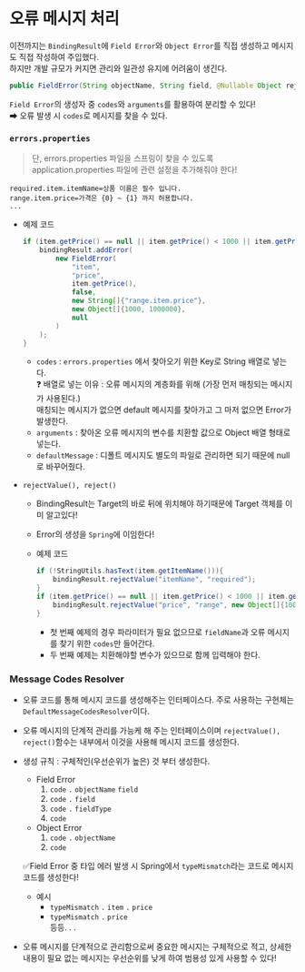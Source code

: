 # 오류 메시지 처리

이전까지는 `BindingResult`에 `Field Error`와 `Object Error`를 직접 생성하고 메시지도 직접 작성하여 주입했다.<br>
하지만 개발 규모가 커지면 관리와 일관성 유지에 어려움이 생긴다.

```java
public FieldError(String objectName, String field, @Nullable Object rejectedValue, boolean bindingFailure, @Nullable String[] codes, @Nullable Object[] arguments, @Nullable String defaultMessage) {}
```
`Field Error`의 생성자 중 `codes`와 `arguments`를 활용하여 분리할 수 있다!<br>
➡ 오류 발생 시 `codes`로 메시지를 찾을 수 있다.

### `errors.properties` 

> 단, errors.properties 파일을 스프링이 찾을 수 있도록  application.properties 파일에 관련 설정을 추가해줘야 한다! 

```properties
required.item.itemName=상품 이름은 필수 입니다.
range.item.price=가격은 {0} ~ {1} 까지 허용합니다.
...
```
- 예제 코드
    ```java
    if (item.getPrice() == null || item.getPrice() < 1000 || item.getPrice() > 10000000 ) {
        bindingResult.addError(
            new FieldError(
                "item",
                "price",
                item.getPrice(),
                false,
                new String[]{"range.item.price"},
                new Object[]{1000, 1000000},
                null
            )
        );
    }

    ```
    - `codes` : `errors.properties` 에서 찾아오기 위한 Key로 String 배열로 넣는다.<br>
    ❓ 배열로 넣는 이유 : 오류 메시지의 계층화를 위해 (가장 먼저 매칭되는 메시지가 사용된다.)<br> 매칭되는 메시지가 없으면 default 메시지를 찾아가고 그 마저 없으면 Error가 발생한다.
    - `arguments` : 찾아온 오류 메시지의 변수를 치환할 값으로 Object 배열 형태로 넣는다.
    - `defaultMessage` : 디폴트 메시지도 별도의 파일로 관리하면 되기 때문에 null로 바꾸어줬다.

- `rejectValue(), reject()`
    - BindingResult는 Target의 바로 뒤에 위치해야 하기때문에 Target 객체를 이미 알고있다!
    - Error의 생성을 `Spring`에 이임한다!

    - 예제 코드
        ```java
        if (!StringUtils.hasText(item.getItemName())){ 
            bindingResult.rejectValue("itemName", "required");
        }
        if (item.getPrice() == null || item.getPrice() < 1000 || item.getPrice() > 10000000 ) {
            bindingResult.rejectValue("price", "range", new Object[]{1000, 100000}, null);
        }
        ```
        - 첫 번째 예제의 경우 파라미터가 필요 없으므로 `fieldName`과 오류 메시지를 찾기 위한 `codes`만 들어간다.
        - 두 번째 예제는 치환해야할 변수가 있으므로 함께 입력해야 한다.


### Message Codes Resolver
- 오류 코드를 통해 메시지 코드를 생성해주는 인터페이스다. 주로 사용하는 구현체는 `DefaultMessageCodesResolver`이다.
- 오류 메시지의 단계적 관리를 가능케 해 주는 인터페이스이며 `rejectValue(), reject()`함수는 내부에서 이것을 사용해 메시지 코드를 생성한다.
- 생성 규칙 : 구체적인(우선순위가 높은) 것 부터 생성한다.
    - Field Error
        1. `code` `.` `objectName` `field`
        2. `code` `.` `field`
        3. `code` `.` `fieldType`
        4. `code`
    - Object Error
        1. `code` `.` `objectName`
        2. `code`

    ✅Field Error 중 타입 에러 발생 시 Spring에서 `typeMismatch`라는 코드로 메시지 코드를 생성한다!
    - 예시
        - `typeMismatch` `.` `item` `.` `price`
        - `typeMismatch` `.` `price` <br> 등등. . . 

- 오류 메시지를 단계적으로 관리함으로써 중요한 메시지는 구체적으로 적고, 상세한 내용이 필요 없는 메시지는 우선순위를 낮게 하여 범용성 있게 사용할 수 있다!